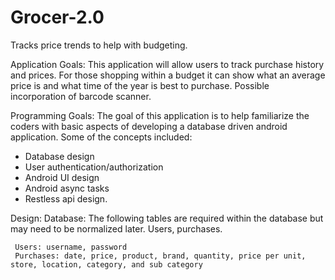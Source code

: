 # Grocer-2.0
Tracks price trends to help with budgeting.

Application Goals:
     This application will allow users to track purchase history and prices. For those shopping within a budget it can show what an average price is and what time of the year is best to purchase. Possible incorporation of barcode scanner.


Programming Goals:
The goal of this application is to help familiarize the coders with basic aspects of developing a database driven android application. Some of the concepts included:
- Database design
- User authentication/authorization
- Android UI design
- Android async tasks
- Restless api design.

Design:
     Database: The following tables are required within the database but may need to be normalized later.
Users, purchases. 

     Users: username, password 
     Purchases: date, price, product, brand, quantity, price per unit, store, location, category, and sub category 
